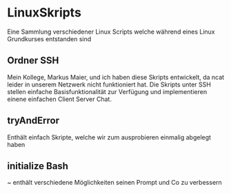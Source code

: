 # LinuxSkripts
Eine Sammlung verschiedener Linux Scripts welche während eines Linux Grundkurses entstanden sind

## Ordner SSH
Mein Kollege, Markus Maier, und ich haben diese Skripts entwickelt, da ncat leider in unserem Netzwerk nicht funktioniert hat. Die Skripts unter SSH stellen einfache Basisfunktionalität zur Verfügung und implementieren einene einfachen Client Server Chat. 

## tryAndError
Enthält einfach Skripte, welche wir zum ausprobieren einmalig abgelegt haben

## initialize Bash 
~ enthält verschiedene Möglichkeiten seinen Prompt und Co zu verbessern

